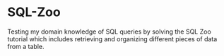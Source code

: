 # SQL-Zoo
Testing my domain knowledge of SQL queries by solving the SQL Zoo tutorial which includes retrieving and organizing different pieces of data from a table.
